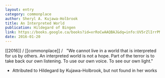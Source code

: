 ```yaml
---
layout: entry
category: commonplace
author: Sheryl A. Kujawa-Holbrook
title: An Interpreted World
publication: Hildegard of Bingen
link: https://books.google.ca/books?id=xrRoCwAAQBAJ&dq=info:UV5rZlIrrPMJ
date: 2016-01-20
---
```


[[2016]] / [[commonplace]] / 
 
"We cannot live in a world that is interpreted for us by others. An interpreted world is not a hope. Part of the terror is to take back our own listening. To use our own voice. To see our own light."

- Attributed to Hildegard by Kujawa-Holbrook, but not found in her works